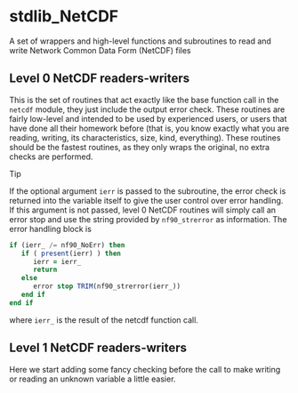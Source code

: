 # stdlib_NetCDF
A set of wrappers and high-level functions and subroutines to read and write Network Common Data Form (NetCDF) files


## Level 0 NetCDF readers-writers
This is the set of routines that act exactly like the base function call in the `netcdf` module, they just include the output error check. These routines are fairly low-level and intended to be used by experienced users, or users that have done all their homework before (that is, you know exactly what you are reading, writing, its characteristics, size, kind, everything). These routines should be the fastest routines, as they only wraps the original, no extra checks are performed. 

> [!TIP]
> If the optional argument `ierr` is passed to the subroutine, the error check is returned into the variable itself to give the user control over error handling. If this argument is not passed, level 0 NetCDF routines will simply call an error stop and use the string provided by `nf90_strerror` as information. The error handling block is
> ```fortran
> if (ierr_ /= nf90_NoErr) then
>    if ( present(ierr) ) then
>       ierr = ierr_
>       return
>    else
>       error stop TRIM(nf90_strerror(ierr_))
>    end if
> end if
> ```
> where `ierr_` is the result of the netcdf function call.

## Level 1 NetCDF readers-writers
Here we start adding some fancy checking before the call to make writing or reading an unknown variable a little easier.
